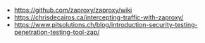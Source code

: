 - https://github.com/zaproxy/zaproxy/wiki
- https://chrisdecairos.ca/intercepting-traffic-with-zaproxy/
- https://www.pitsolutions.ch/blog/introduction-security-testing-penetration-testing-tool-zap/